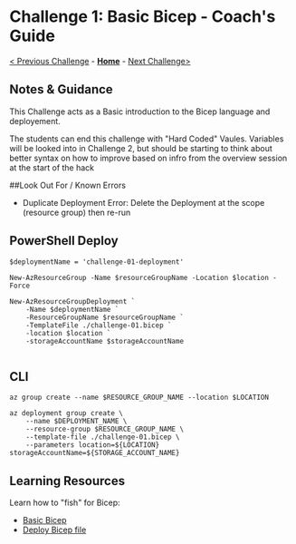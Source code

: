 # Challenge 1: Basic Bicep - Coach's Guide

[< Previous Challenge](./Solution-00.md) - **[Home](./README.md)** - [Next Challenge>](./Solution-02.md)

## Notes & Guidance

This Challenge acts as a Basic introduction to the Bicep language and deployement. 

The students can end this challenge with "Hard Coded" Vaules. Variables will be looked into in Challenge 2, but should be starting to think about better syntax on how to improve based on infro from the overview session at the start of the hack

##Look Out For / Known Errors 

  - Duplicate Deployment Error: Delete the Deployment at the scope (resource group) then re-run 

## PowerShell Deploy 

```
$deploymentName = 'challenge-01-deployment'

New-AzResourceGroup -Name $resourceGroupName -Location $location -Force

New-AzResourceGroupDeployment `
	-Name $deploymentName `
	-ResourceGroupName $resourceGroupName `
	-TemplateFile ./challenge-01.bicep `
	-location $location `
	-storageAccountName $storageAccountName
  
 ```

## CLI 

```
az group create --name $RESOURCE_GROUP_NAME --location $LOCATION

az deployment group create \
	--name $DEPLOYMENT_NAME \
    --resource-group $RESOURCE_GROUP_NAME \
    --template-file ./challenge-01.bicep \
	--parameters location=${LOCATION} storageAccountName=${STORAGE_ACCOUNT_NAME}

```

## Learning Resources

Learn how to "fish" for Bicep:
- [Basic Bicep](https://github.com/Azure/bicep/blob/main/docs/tutorial/01-simple-template.md)
- [Deploy Bicep file](https://github.com/Azure/bicep/blob/main/docs/tutorial/02-deploying-a-bicep-file.md)
